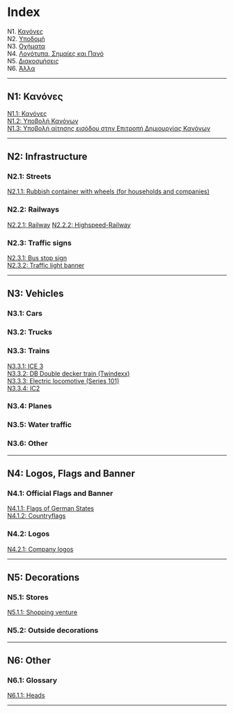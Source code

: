# Index

N1. [Κανόνες](#n1-about-norming)  
N2. [Υποδομή](#n2-infrastructure)  
N3. [Οχήματα](#n3-vehicles)  
N4. [Λογότυπα, Σημαίες και Πανό](#n4-logos-flags-and-banner)  
N5. [Διακοσμήσεις](#n5-decorations)  
N6. [Άλλα](#n6-other)

***

## N1: Κανόνες

[N1.1: Κανόνες](/BTEN/EN/N1/1)  
[N1.2: Υποβολή Κανόνων](/BTEN/EN/N1/2)  
[N1.3: Υποβολή αίτησης εισόδου στην Επιτροπή Δημιουργίας Κανόνων](/BTEN/EN/N1/3)

***

## N2: Infrastructure
### N2.1: Streets
[N2.1.1: Rubbish container with wheels (for households and companies)](/BTEN/EN/N2/1/1)  
### N2.2: Railways
[N2.2.1: Railway](/BTEN/EN/N2/2/1)
[N2.2.2: Highspeed-Railway](/BTEN/EN/N2/2/2)
### N2.3: Traffic signs
[N2.3.1: Bus stop sign](/BTEN/EN/N2/3/1)  
[N2.3.2: Traffic light banner](/BTEN/EN/N2/3/2)

***

## N3: Vehicles
### N3.1: Cars
### N3.2: Trucks
### N3.3: Trains
[N3.3.1: ICE 3](/BTEN/EN/N3/3/1)  
[N3.3.2: DB Double decker train (Twindexx)](/BTEN/EN/N3/3/2)  
[N3.3.3: Electric locomotive (Series 101)](/BTEN/EN/N3/3/3)    
[N3.3.4: IC2 ](/BTEN/EN/N3/3/4)
### N3.4: Planes
### N3.5: Water traffic
### N3.6: Other

***

## N4: Logos, Flags and Banner
### N4.1: Official Flags and Banner
[N4.1.1: Flags of German States](/BTEN/EN/N4/1/1)  
[N4.1.2: Countryflags](/BTEN/EN/N4/1/2)
### N4.2: Logos
[N4.2.1: Company logos](/BTEN/EN/N4/2/1)

***

## N5: Decorations
### N5.1: Stores
[N5.1.1: Shopping venture](/BTEN/EN/N5/1/1)
### N5.2: Outside decorations

***

## N6: Other
### N6.1: Glossary
[N6.1.1: Heads](/BTEN/EN/N6/1/1)

***
